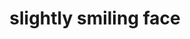 ---
layout: smileys&emotion
title: slightly smiling face
emoji: slightly_smiling_face
permalink: 🙂.html
---